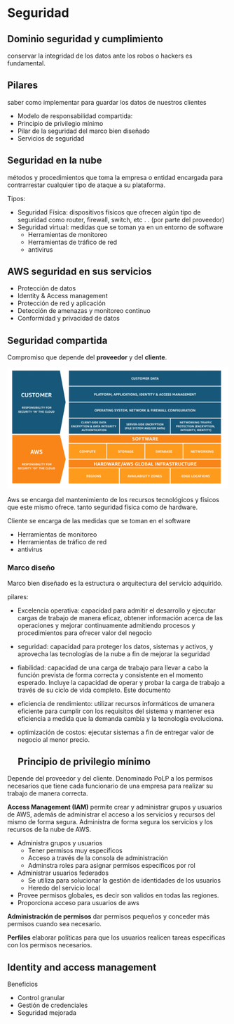 # Seguridad

## Dominio seguridad y cumplimiento

conservar la integridad de los datos ante los robos o hackers es fundamental. 

## Pilares

saber como implementar para guardar los datos de nuestros clientes

* Modelo de responsabilidad compartida: 
* Principio de privilegio mínimo
* Pilar de la seguridad del marco bien diseñado 
* Servicios de seguridad 

## Seguridad en la nube

métodos y procedimientos que toma la empresa o entidad encargada para contrarrestar cualquier tipo de ataque a su plataforma. 

Tipos:
* Seguridad Física: dispositivos físicos que ofrecen algún tipo de seguridad como router, firewall, switch, etc . . (por parte del proveedor)
* Seguridad virtual: medidas que se toman ya en un entorno de software
	* Herramientas de monitoreo
	* Herramientas de tráfico de red
	* antivirus

## AWS seguridad en sus servicios

* Protección de datos
* Identity & Access management
* Protección de red y aplicación
* Detección de amenazas y monitoreo continuo
* Conformidad y privacidad de datos


## Seguridad compartida

Compromiso que depende del **proveedor** y del **cliente**. 


![seguridad compartida aws](./Shared_Responsibility_Model_V2.59.jpg)

Aws se encarga del mantenimiento de los recursos tecnológicos y físicos que este mismo ofrece. tanto seguridad física como de hardware. 

Cliente se encarga de las medidas que se toman en el software
* Herramientas de monitoreo
* Herramientas de tráfico de red
* antivirus


### Marco diseño

Marco bien diseñado es la estructura o arquitectura del servicio adquirido. 

pilares: 

* Excelencia operativa: capacidad para admitir el desarrollo y ejecutar cargas de trabajo de manera eficaz, obtener información acerca de las operaciones y mejorar continuamente admitiendo procesos y procedimientos para ofrecer valor del negocio
* seguridad: capacidad para proteger los datos, sistemas y activos, y aprovecha las tecnologías de la nube a fin de mejorar la seguridad
* fiabilidad: capacidad de una carga de trabajo para llevar a cabo la función prevista de forma correcta y consistente en el momento esperado. Incluye la capacidad de operar y probar la carga de trabajo a través de su ciclo de vida completo. Este documento
* eficiencia de rendimiento: utilizar recursos informáticos de umanera eficiente para cumplir con los requisitos del sistema y mantener esa eficiencia a medida que la demanda cambia y la tecnología evoluciona. 
* optimización de costos: ejecutar sistemas a fin de entregar valor de negocio al menor precio. 



	## Principio de privilegio mínimo 

	
Depende del proveedor y del cliente. Denominado PoLP a los permisos necesarios que tiene cada funcionario de una empresa para realizar su trabajo de manera correcta. 

**Access Management (IAM)** permite crear y administrar grupos y usuarios de AWS, además de administrar el acceso a los servicios y recursos del mismo de forma segura. Administra de forma segura los servicios y los recursos de la nube de AWS. 
* Administra grupos y usuarios
	* Tener permisos muy específicos
	* Acceso a través de la consola de administración
	* Adminstra roles para asignar permisos específicos por rol
* Administrar usuarios federados
	* Se utiliza para solucionar la gestión de identidades de los usuarios
	* Heredo del servicio local
* Provee permisos globales, es decir son validos en todas las regiones. 
* Proporciona acceso para usuarios de aws

**Administración de permisos** dar permisos pequeños y conceder más permisos cuando sea necesario. 

**Perfiles** elaborar políticas para que los usuarios realicen tareas especificas con los permisos necesarios. 

## Identity and access management

Beneficios

* Control granular
* Gestión de credenciales
* Seguridad mejorada
